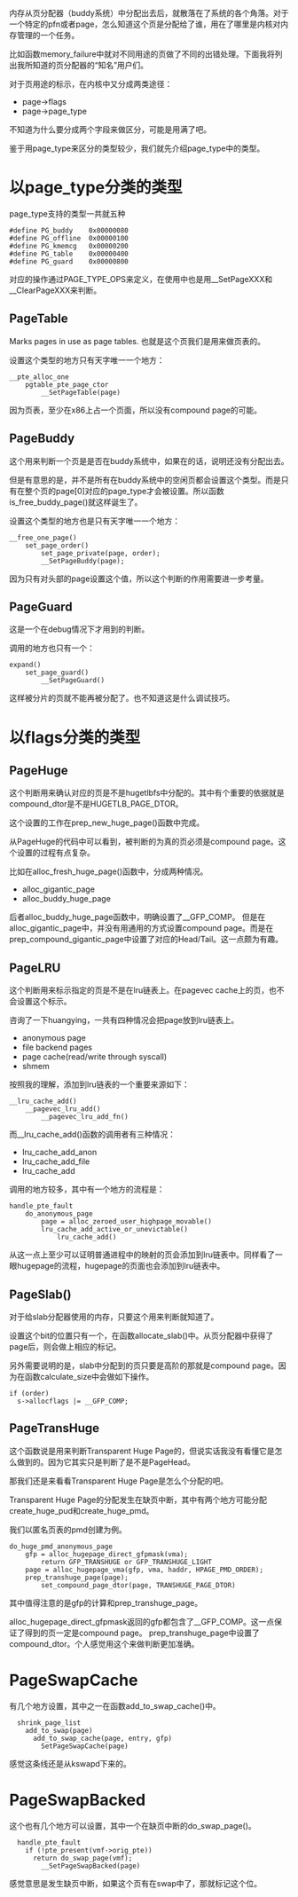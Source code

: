 内存从页分配器（buddy系统）中分配出去后，就散落在了系统的各个角落。对于一个特定的pfn或者page，怎么知道这个页是分配给了谁，用在了哪里是内核对内存管理的一个任务。

比如函数memory_failure中就对不同用途的页做了不同的出错处理。下面我将列出我所知道的页分配器的“知名”用户们。

对于页用途的标示，在内核中又分成两类途径：

  * page->flags
  * page->page_type

不知道为什么要分成两个字段来做区分，可能是用满了吧。

鉴于用page_type来区分的类型较少，我们就先介绍page_type中的类型。

# 以page_type分类的类型

page_type支持的类型一共就五种

```
#define PG_buddy	0x00000080
#define PG_offline	0x00000100
#define PG_kmemcg	0x00000200
#define PG_table	0x00000400
#define PG_guard	0x00000800
```

对应的操作通过PAGE_TYPE_OPS来定义，在使用中也是用__SetPageXXX和__ClearPageXXX来判断。

## PageTable

Marks pages in use as page tables. 也就是这个页我们是用来做页表的。

设置这个类型的地方只有天字唯一一个地方：

```
__pte_alloc_one
    pgtable_pte_page_ctor
        __SetPageTable(page)
```

因为页表，至少在x86上占一个页面，所以没有compound page的可能。

## PageBuddy

这个用来判断一个页是是否在buddy系统中，如果在的话，说明还没有分配出去。

但是有意思的是，并不是所有在buddy系统中的空闲页都会设置这个类型。而是只有在整个页的page[0]对应的page_type才会被设置。所以函数is_free_buddy_page()就这样诞生了。

设置这个类型的地方也是只有天字唯一一个地方：

```
__free_one_page()
    set_page_order()
        set_page_private(page, order);
  	    __SetPageBuddy(page);
```

因为只有对头部的page设置这个值，所以这个判断的作用需要进一步考量。

## PageGuard

这是一个在debug情况下才用到的判断。

调用的地方也只有一个：

```
expand()
    set_page_guard()
        __SetPageGuard()
```

这样被分片的页就不能再被分配了。也不知道这是什么调试技巧。

# 以flags分类的类型

## PageHuge

这个判断用来确认对应的页是不是hugetlbfs中分配的。其中有个重要的依据就是compound_dtor是不是HUGETLB_PAGE_DTOR。

这个设置的工作在prep_new_huge_page()函数中完成。

从PageHuge的代码中可以看到，被判断的为真的页必须是compound page。这个设置的过程有点复杂。

比如在alloc_fresh_huge_page()函数中，分成两种情况。

  * alloc_gigantic_page
  * alloc_buddy_huge_page

后者alloc_buddy_huge_page函数中，明确设置了__GFP_COMP。
但是在alloc_gigantic_page中，并没有用通用的方式设置compound page。而是在prep_compound_gigantic_page中设置了对应的Head/Tail。这一点颇为有趣。

## PageLRU

这个判断用来标示指定的页是不是在lru链表上。在pagevec cache上的页，也不会设置这个标示。

咨询了一下huangying，一共有四种情况会把page放到lru链表上。

   * anonymous page
   * file backend pages
   * page cache(read/write through syscall)
   * shmem

按照我的理解，添加到lru链表的一个重要来源如下：

```
__lru_cache_add()
    __pagevec_lru_add()
        __pagevec_lru_add_fn()
```

而__lru_cache_add()函数的调用者有三种情况：

   * lru_cache_add_anon
   * lru_cache_add_file
   * lru_cache_add

调用的地方较多，其中有一个地方的流程是：

```
handle_pte_fault
    do_anonymous_page
        page = alloc_zeroed_user_highpage_movable()
        lru_cache_add_active_or_unevictable()
            lru_cache_add()
```

从这一点上至少可以证明普通进程中的映射的页会添加到lru链表中。同样看了一眼hugepage的流程，hugepage的页面也会添加到lru链表中。

## PageSlab()

对于给slab分配器使用的内存，只要这个用来判断就知道了。

设置这个bit的位置只有一个，在函数allocate_slab()中。从页分配器中获得了page后，则会做上相应的标记。

另外需要说明的是，slab中分配到的页只要是高阶的那就是compound page。因为在函数calculate_size中会做如下操作。

```
if (order)
  s->allocflags |= __GFP_COMP;
```

## PageTransHuge

这个函数说是用来判断Transparent Huge Page的，但说实话我没有看懂它是怎么做到的。因为它其实只是判断了是不是PageHead。

那我们还是来看看Transparent Huge Page是怎么个分配的吧。

Transparent Huge Page的分配发生在缺页中断，其中有两个地方可能分配create_huge_pud和create_huge_pmd。

我们以匿名页表的pmd创建为例。

```
do_huge_pmd_anonymous_page
    gfp = alloc_hugepage_direct_gfpmask(vma);
        return GFP_TRANSHUGE or GFP_TRANSHUGE_LIGHT
    page = alloc_hugepage_vma(gfp, vma, haddr, HPAGE_PMD_ORDER);
    prep_transhuge_page(page);
        set_compound_page_dtor(page, TRANSHUGE_PAGE_DTOR)
```

其中值得注意的是gfp的计算和prep_transhuge_page。

alloc_hugepage_direct_gfpmask返回的gfp都包含了__GFP_COMP。这一点保证了得到的页一定是compound page。
prep_transhuge_page中设置了compound_dtor。个人感觉用这个来做判断更加准确。

# PageSwapCache

有几个地方设置，其中之一在函数add_to_swap_cache()中。

```
  shrink_page_list
    add_to_swap(page)
      add_to_swap_cache(page, entry, gfp)
        SetPageSwapCache(page)
```

感觉这条线还是从kswapd下来的。

# PageSwapBacked

这个也有几个地方可以设置，其中一个在缺页中断的do_swap_page()。

```
  handle_pte_fault
    if (!pte_present(vmf->orig_pte))
      return do_swap_page(vmf);
        __SetPageSwapBacked(page)
```

感觉意思是发生缺页中断，如果这个页有在swap中了，那就标记这个位。

